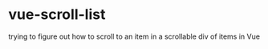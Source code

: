 # vue-scroll-list
trying to figure out how to scroll to an item in a scrollable div of items in Vue

